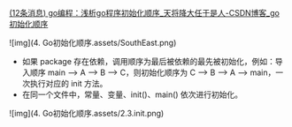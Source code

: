 [(12条消息) go编程：浅析go程序初始化顺序_天将降大任于是人-CSDN博客_go 初始化顺序](https://blog.csdn.net/claram/article/details/77745665)





![img](4. Go初始化顺序.assets/SouthEast.png)

- 如果 package 存在依赖，调用顺序为最后被依赖的最先被初始化，例如：导入顺序 main –> A –> B –> C，则初始化顺序为 C –> B –> A –> main，一次执行对应的 init 方法。
- 在同一个文件中，常量、变量、init()、main() 依次进行初始化。



![img](4. Go初始化顺序.assets/2.3.init.png)
